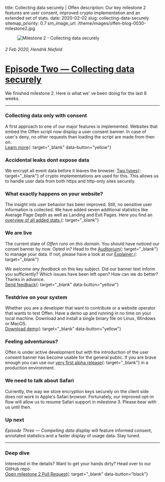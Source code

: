 title: Collecting data securely | Offen
description: Our key milestone 2 features are user consent, improved crypto implementation and an extended set of stats.
date: 2020-02-02
slug: collecting-data-securely
sitemap_priority: 0.7
sm_image_url: /theme/images/offen-blog-0030-milestone2.jpg

<figure class="larger-image mb5">
<img alt="Milestone 2 - Collecting data securely" src="/theme/images/offen-blog-0030-milestone-2.jpg"/>
</figure>

###### 2 Feb 2020, Hendrik Niefeld
# [Episode Two  — Collecting data securely](/blog/collecting-data-securely/)
We finished milestone 2. Here is what we' ve been doing for the last 8 weeks.

---

### Collecting data only with consent
A first approach to one of our major features is implemented. Websites that embed the Offen script now display a user consent banner. In case of user's deny, no other requests than loading the script are made from then on.  
[Learn more](https://analytics.offen.dev/){: target="_blank" data-button="yellow"} 

### Accidental leaks dont expose data
We encrypt all event data before it leaves the browser. [Two types](https://github.com/offen/offen/pull/270){: target="_blank"}  of crypto implementations are used for this. This allows us to handle user data from both https and http-only sites securely.

### What exactly happens on your website?
The insight into user behavior has been improved. Still, no sensitive user information is collected. We have added seven additional statistics like Average Page Depth as well as Landing and Exit Pages. Here you find an [overview of all added stats.](https://github.com/offen/offen/pull/270){: target="_blank"} 

### We are live
The current state of *Offen runs on this domain.* You should have noticed our conset banner by now. Opted in? Head to the [Auditorium](https://analytics.offen.dev/auditorium/){: target="_blank"} to manage your data. If not, please have a look at our [Explainer.](https://analytics.offen.dev/){: target="_blank"}

*We welcome any feedback* on this key subject. Did our banner text inform you sufficiently? Which issues have been left open? How can we do better? Thanks in advance.  
[Send feedback](mailto:hioffen@posteo.de){: target="_blank" data-button="yellow"} 

### Testdrive on your system
Whether you are a developer that want to contribute or a website operator that wants to test Offen. Have a demo up and running in no time on your local machine. Download and install a single binary file on Linux, Windows or MacOS.  
[Download demo](https://github.com/offen/offen/releases/download/v0.1.0-alpha.1/offen-v0.1.0-alpha.1.tar.gz){: target="_blank" data-button="yellow"}

### Feeling adventurous?
Offen is under active development but with the introduction of the user consent banner has become usable for the general public. If you are brave enough you can use our [very first alpha release](https://github.com/offen/offen/releases/tag/v0.1.0-alpha.1){: target="_blank"} in a production environment.

### We need to talk about Safari
Currently, the way we store encryption keys securely on the client side does not work in Apple's Safari browser. Fortunately, our improved opt-in flow will allow us to resume Safari support in milestone 3. Please bear with us until then.

### Up next
*Episode Three — Compelling data display* will feature informed consent, annotated statistics and a faster display of usage data. Stay tuned.

---

### Deep dive
Interested in the details? Want to get your hands dirty? Head over to our GitHub repo.  
[Open milestone 2 Pull Request](https://github.com/offen/offen/pull/270){: target="_blank" data-button="black"}
